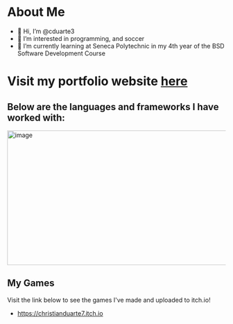 # About Me
- 👋 Hi, I’m @cduarte3
- 👀 I’m interested in programming, and soccer
- 🌱 I’m currently learning at Seneca Polytechnic in my 4th year of the BSD Software Development Course

# Visit my portfolio website [here](https://portv2-three.vercel.app)

Below are the languages and frameworks I have worked with:
--
<img width="624" height="311" alt="image" src="https://github.com/user-attachments/assets/f73d5a67-55d0-43da-afa5-5d8abd1d78f7" />


<!---
cduarte3/cduarte3 is a ✨ special ✨ repository because its `README.md` (this file) appears on your GitHub profile.
You can click the Preview link to take a look at your changes.
--->
## My Games
Visit the link below to see the games I've made and uploaded to itch.io!
- https://christianduarte7.itch.io
